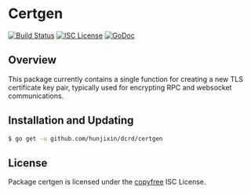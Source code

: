 Certgen
======

[![Build Status](http://img.shields.io/travis/hunjixin/hxd2.svg)](https://travis-ci.org/hunjixin/hxd2)
[![ISC License](http://img.shields.io/badge/license-ISC-blue.svg)](http://copyfree.org)
[![GoDoc](https://img.shields.io/badge/godoc-reference-blue.svg)](http://godoc.org/github.com/hunjixin/dcrd/certgen)

## Overview

This package currently contains a single function for creating
a new TLS certificate key pair, typically used for encrypting
RPC and websocket communications.

## Installation and Updating

```bash
$ go get -u github.com/hunjixin/dcrd/certgen
```

## License

Package certgen is licensed under the [copyfree](http://copyfree.org) ISC
License.
